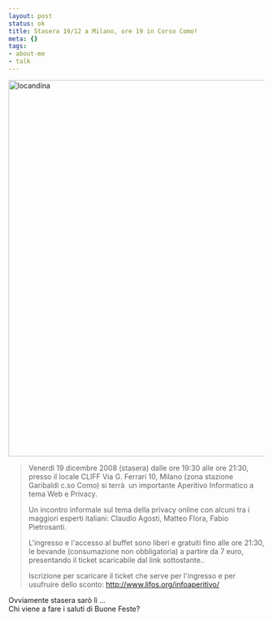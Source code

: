 ```yaml
--- 
layout: post
status: ok
title: Stasera 19/12 a Milano, ore 19 in Corso Como!
meta: {}
tags: 
- about-me
- talk
---
```

<a href="http://fast.mgpf.it//2008/12/locandina.jpg"><img src="http://fast.mgpf.it//2008/12/locandina.jpg" alt="locandina" title="locandina" width="523" height="740" class="aligncenter size-full wp-image-1229" /></a>  
    
>Venerdì 19 dicembre 2008 (stasera) dalle ore 19:30 alle ore 21:30, presso il locale CLIFF  Via G. Ferrari 10, Milano (zona stazione Garibaldi c.so Como) si terrà  un importante Aperitivo Informatico a tema Web e Privacy.  
>  
>Un incontro informale sul tema della privacy online con alcuni tra i maggiori esperti italiani: Claudio Agosti, Matteo Flora, Fabio Pietrosanti.  
>  
>L'ingresso e l'accesso al buffet sono liberi e gratuiti fino alle ore 21:30, le bevande (consumazione non obbligatoria) a partire da 7 euro, presentando il ticket scaricabile dal link sottostante..  
>   
> Iscrizione per scaricare il ticket che serve per l'ingresso e per usufruire dello sconto: <http://www.lifos.org/infoaperitivo/>  
  
Ovviamente stasera sarò lì ...  
Chi viene a fare i saluti di Buone Feste? 

